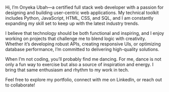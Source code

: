 Hi, I’m Onyeka Ubah—a certified full stack web developer with a passion for designing and building user-centric web applications. My technical toolkit includes Python, JavaScript, HTML, CSS, and SQL, and I am constantly expanding my skill set to keep up with the latest industry trends.

I believe that technology should be both functional and inspiring, and I enjoy working on projects that challenge me to blend logic with creativity. Whether it’s developing robust APIs, creating responsive UIs, or optimizing database performance, I’m committed to delivering high-quality solutions.

When I’m not coding, you’ll probably find me dancing. For me, dance is not only a fun way to exercise but also a source of inspiration and energy. I bring that same enthusiasm and rhythm to my work in tech.

Feel free to explore my portfolio, connect with me on LinkedIn, or reach out to collaborate!
